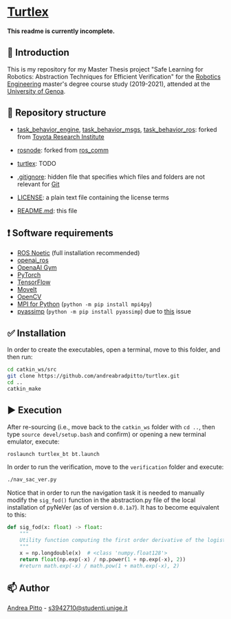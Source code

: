 # [Turtlex](https://github.com/andreabradpitto/turtlex)

**This readme is currently incomplete.**

## 📛 Introduction

This is my repository for my Master Thesis project "Safe Learning for Robotics: Abstraction Techniques for Efficient Verification" for the [Robotics Engineering](https://courses.unige.it/10635) master's degree course study (2019-2021), attended at the [University of Genoa](https://unige.it/en).

## 📂 Repository structure

- [task_behavior_engine](task_behavior_engine), [task_behavior_msgs](task_behavior_msgs), [task_behavior_ros](task_behavior_ros): forked from [Toyota Research Institute](https://github.com/ToyotaResearchInstitute)

- [rosnode](rosnode): forked from [ros_comm](https://github.com/ros/ros_comm)

- [turtlex](turtlex): TODO

- [.gitignore](.gitignore): hidden file that specifies which files and folders are not relevant for [Git](https://git-scm.com/)

- [LICENSE](LICENSE): a plain text file containing the license terms

- [README.md](README.md): this file

## ❗ Software requirements

- [ROS Noetic](http://wiki.ros.org/noetic/Installation) (full installation recommended)
- [openai_ros](https://bitbucket.org/theconstructcore/openai_ros/src/kinetic-devel/)
- [OpenaAI Gym](https://gym.openai.com/docs/)
- [PyTorch](https://pytorch.org/get-started/locally/)
- [TensorFlow](https://www.tensorflow.org/install/)
- [MoveIt](https://moveit.ros.org/install/)
- [OpenCV](https://docs.opencv.org/4.x/d7/d9f/tutorial_linux_install.html)
- [MPI for Python](https://mpi4py.readthedocs.io/en/stable/install.html) (`python -m pip install mpi4py`)
- [pyassimp](https://pypi.org/project/pyassimp/) (`python -m pip install pyassimp`) due to [this](https://github.com/ros-planning/moveit/issues/86) issue

## ✅ Installation

In order to create the executables, open a terminal, move to this folder, and then run:

```bash
cd catkin_ws/src
git clone https://github.com/andreabradpitto/turtlex.git
cd ..
catkin_make
```

## ▶️ Execution

After re-sourcing (i.e., move back to the `catkin_ws` folder with `cd ..`, then type `source devel/setup.bash` and confirm) or opening a new terminal emulator, execute:

```bash
roslaunch turtlex_bt bt.launch
```

In order to run the verification, move to the `verification` folder and execute:

```bash
./nav_sac_ver.py
```

Notice that in order to run the navigation task it is needed to manually modify the `sig_fod()` function in the abstraction.py file of the local installation of pyNeVer (as of version `0.0.1a7`). It has to become equivalent to this:

```python
def sig_fod(x: float) -> float:
    """
    Utility function computing the first order derivative of the logistic function of the input.
    """
    x = np.longdouble(x)  # <class 'numpy.float128'>
    return float(np.exp(-x) / np.power(1 + np.exp(-x), 2))
    #return math.exp(-x) / math.pow(1 + math.exp(-x), 2)
```

## 📫 Author

[Andrea Pitto](https://github.com/andreabradpitto) - s3942710@studenti.unige.it
